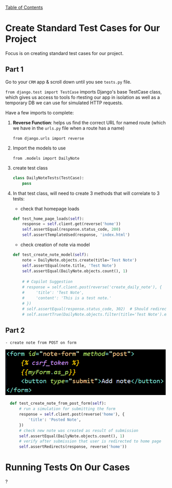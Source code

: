 [Table of Contents](/README.md)

# Create Standard Test Cases for Our Project

Focus is on creating standard test cases for our project.

## Part 1

Go to your `CRM` app & scroll down until you see `tests.py` file.

`from django.test import TestCase` imports Django's base TestCase class, which gives us access to tools fo rtesting our app in isolation as well as a temporary DB we can use for simulated HTTP requests.

Have a few imports to complete:

1. **Reverse Function**:  helps us find the correct URL for named route (which we have in the `urls.py` file when a route has a name)

    `from django.urls import reverse`

2. Import the models to use

    `from .models import DailyNote`

3. create test class

    ```python
    class DailyNoteTests(TestCase):
        pass
    ```

4. In that test class, will need to create 3 methods that will correlate to 3 tests:

    - check that homepage loads

    ```python
    def test_home_page_loads(self):
        response = self.client.get(reverse('home'))
        self.assertEqual(response.status_code, 200)
        self.assertTemplateUsed(response, 'index.html')
    ```

    - check creation of note via model

    ```python
    def test_create_note_model(self):
        note = DailyNote.objects.create(title='Test Note')
        self.assertEqual(note.title, 'Test Note')
        self.assertEqual(DailyNote.objects.count(), 1)
        
        # # Copilot Suggestion
        # response = self.client.post(reverse('create_daily_note'), {
        #     'title': 'Test Note',
        #     'content': 'This is a test note.'
        # })
        # self.assertEqual(response.status_code, 302)  # Should redirect after creation
        # self.assertTrue(DailyNote.objects.filter(title='Test Note').exists())
    ```

## Part 2

    - create note from POST on form

![from template](/IMGs/section-08/8-POST-form.png)

 ```python
   def test_create_note_from_post_form(self):
       # run a simulation for submitting the form
       response = self.client.post(reverse('home'), {
           'title': 'Posted Note',
       })
       # check new note was created as result of submission
       self.assertEqual(DailyNote.objects.count(), 1)
       # verify after submission that user is redirected to home page
       self.assertRedirects(response, reverse('home'))
   ```

# Running Tests On Our Cases

?